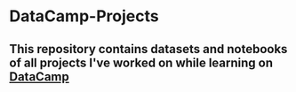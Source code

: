 # DataCamp-Projects

## This repository contains datasets and notebooks of all projects I've worked on while learning on [DataCamp](www.datacamp.com)
